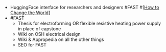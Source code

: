 - HuggingFace interface for researchers and designers #FAST #[[How to Change the World]]
- #FAST
	- Thesis for electroforming OR flexible resistive heating power supply in place of capstone
	- Wiki on OSH electrical design
	- Wiki & Appropedia on all the other things
	- SEO for FAST

[//begin]: # "Autogenerated link references for markdown compatibility"
[How to Change the World]: <How to Change the World> "Tasks"
[//end]: # "Autogenerated link references"
